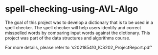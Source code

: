 # spell-checking-using-AVL-Algo
The goal of this project was to develop a dictionary that is to be used in a spell checker. The spell checker will help users identify and correct misspelled words by comparing input words against the dictionary.
This project was part of the data structures and algorithms course. 

For more details, please refer to 's202185410_ICS202_ProjectReport.pdf'
